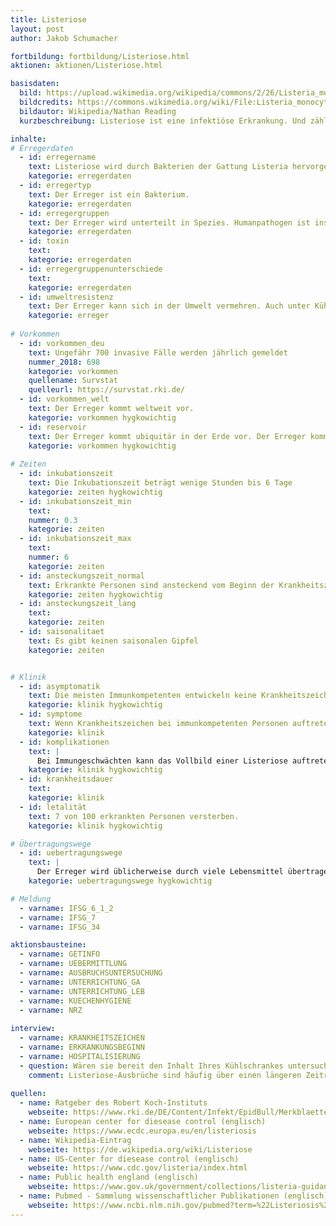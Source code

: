 ```yaml
---
title: Listeriose
layout: post
author: Jakob Schumacher

fortbildung: fortbildung/Listeriose.html
aktionen: aktionen/Listeriose.html

basisdaten:
  bild: https://upload.wikimedia.org/wikipedia/commons/2/26/Listeria_monocytogenes_-_Columbia_Horse_Blood_Agar_-Detail.jpg
  bildcredits: https://commons.wikimedia.org/wiki/File:Listeria_monocytogenes_-_Columbia_Horse_Blood_Agar_-Detail.jpg
  bildautor: Wikipedia/Nathan Reading
  kurzbeschreibung: Listeriose ist eine infektiöse Erkrankung. Und zählt zu den durch Lebensmittel übertragenen Krankheiten. Ausbrüche durch Lebensmittel kommen häufiger vor. 

inhalte:  
# Erregerdaten
  - id: erregername
    text: Listeriose wird durch Bakterien der Gattung Listeria hervorgerufen
    kategorie: erregerdaten
  - id: erregertyp
    text: Der Erreger ist ein Bakterium. 
    kategorie: erregerdaten
  - id: erregergruppen
    text: Der Erreger wird unterteilt in Spezies. Humanpathogen ist insbesondere Listeria monocytogenes. Listeria monocytogenes wird wiederum unterteilt in Serovare.
    kategorie: erregerdaten
  - id: toxin
    text: 
    kategorie: erregerdaten
  - id: erregergruppenunterschiede
    text: 
    kategorie: erregerdaten 
  - id: umweltresistenz
    text: Der Erreger kann sich in der Umwelt vermehren. Auch unter Kühlschrankbedingungen
    kategorie: erreger
    
# Vorkommen
  - id: vorkommen_deu
    text: Ungefähr 700 invasive Fälle werden jährlich gemeldet
    nummer_2018: 698
    kategorie: vorkommen
    quellename: Survstat
    quelleurl: https://survstat.rki.de/
  - id: vorkommen_welt
    text: Der Erreger kommt weltweit vor. 
    kategorie: vorkommen hygkowichtig
  - id: reservoir
    text: Der Erreger kommt ubiquitär in der Erde vor. Der Erreger kommt auch im Darm von Tiere und gesunde Menschen vor.
    kategorie: vorkommen hygkowichtig
      
# Zeiten
  - id: inkubationszeit
    text: Die Inkubationszeit beträgt wenige Stunden bis 6 Tage
    kategorie: zeiten hygkowichtig
  - id: inkubationszeit_min
    text: 
    nummer: 0.3
    kategorie: zeiten
  - id: inkubationszeit_max
    text:
    nummer: 6
    kategorie: zeiten
  - id: ansteckungszeit_normal
    text: Erkrankte Personen sind ansteckend vom Beginn der Krankheitszeichen bis Monate nach Ende der Krankheitszeichen.
    kategorie: zeiten hygkowichtig
  - id: ansteckungszeit_lang 
    text: 
    kategorie: zeiten
  - id: saisonalitaet
    text: Es gibt keinen saisonalen Gipfel
    kategorie: zeiten


# Klinik
  - id: asymptomatik
    text: Die meisten Immunkompetenten entwickeln keine Krankheitszeichen
    kategorie: klinik hygkowichtig
  - id: symptome
    text: Wenn Krankheitszeichen bei immunkompetenten Personen auftreten ist es zumeist Durchfall und leichtes Fieber.
    kategorie: klinik 
  - id: komplikationen
    text: |
      Bei Immungeschwächten kann das Vollbild einer Listeriose auftreten: Es kann zu den folgenden Symptomen kommen: Gastroenteritis, Zeichen eines grippalen Infekts, Sepsis, eitrige Meningitis und Tod. 
    kategorie: klinik hygkowichtig
  - id: krankheitsdauer
    text: 
    kategorie: klinik
  - id: letalität
    text: 7 von 100 erkrankten Personen versterben.
    kategorie: klinik hygkowichtig

# Übertragungswege
  - id: uebertragungswege
    text: | 
      Der Erreger wird üblicherweise durch viele Lebensmittel übertragen. Häufig betroffen sind Fleisch, Milch und Milchprodukte, Salate. Von Mensch-zu-Mensch Übertragung kommt quasi nur in der Schwangerschaft vor. Ganz selten kann der Erreger durch die Umwelt auf Wunden gelangen und dort eine Infektion hervorrufen.
    kategorie: uebertragungswege hygkowichtig

# Meldung
  - varname: IFSG_6_1_2
  - varname: IFSG_7
  - varname: IFSG_34 

aktionsbausteine:
  - varname: GETINFO
  - varname: UEBERMITTLUNG
  - varname: AUSBRUCHSUNTERSUCHUNG
  - varname: UNTERRICHTUNG_GA
  - varname: UNTERRICHTUNG_LEB
  - varname: KUECHENHYGIENE
  - varname: NRZ
  
interview:     
  - varname: KRANKHEITSZEICHEN
  - varname: ERKRANKUNGSBEGINN
  - varname: HOSPITALISIERUNG
  - question: Wären sie bereit den Inhalt Ihres Kühlschrankes untersuchen zu lassen?
    comment: Listeriose-Ausbrüche sind häufig über einen längeren Zeitraum ausgestreckt und die Zugehörigkeit zu einem Ausbruch kann erst sehr spät festgestellt werden. Wenn die Lebensmittelaufsicht bereit dazu ist - wäre es sinnvoll bei jeder erkrankten Person die vor der Erkrankung gegessenen Lebensmittel in einem Kühlschrank untersuchen zu lassen.
    
quellen:
  - name: Ratgeber des Robert Koch-Instituts
    webseite: https://www.rki.de/DE/Content/Infekt/EpidBull/Merkblaetter/Ratgeber_Listeriose.html
  - name: European center for diesease control (englisch)
    webseite: https://www.ecdc.europa.eu/en/listeriosis
  - name: Wikipedia-Eintrag
    webseite: https://de.wikipedia.org/wiki/Listeriose
  - name: US-Center for diesease control (englisch)
    webseite: https://www.cdc.gov/listeria/index.html
  - name: Public health england (englisch)
    webseite: https://www.gov.uk/government/collections/listeria-guidance-data-and-analysis
  - name: Pubmed - Sammlung wissenschaftlicher Publikationen (englisch)
    webseite: https://www.ncbi.nlm.nih.gov/pubmed?term=%22Listeriosis%22%5BMesh%5D
---
```

